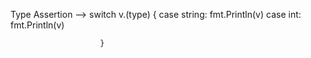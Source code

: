 Type Assertion -->   switch v.(type) {
                        case string:
                            fmt.Println(v)
                        case int:
                            fmt.Println(v)

                        }
